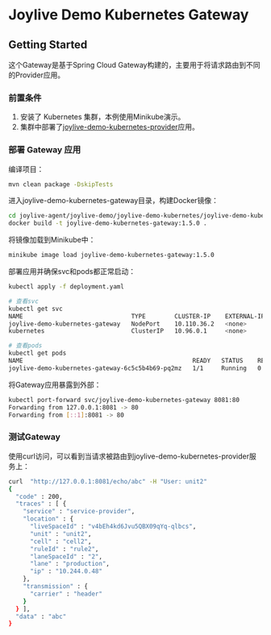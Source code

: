 # Joylive Demo Kubernetes Gateway

## Getting Started

这个Gateway是基于Spring Cloud Gateway构建的，主要用于将请求路由到不同的Provider应用。

### 前置条件

1. 安装了 Kubernetes 集群，本例使用Minikube演示。
2. 集群中部署了[joylive-demo-kubernetes-provider](../joylive-demo-kubernetes-provider/README.md)应用。

### 部署 Gateway 应用

编译项目：

```bash
mvn clean package -DskipTests
```

进入joylive-demo-kubernetes-gateway目录，构建Docker镜像：

```bash
cd joylive-agent/joylive-demo/joylive-demo-kubernetes/joylive-demo-kubernetes-gateway
docker build -t joylive-demo-kubernetes-gateway:1.5.0 .
```

将镜像加载到Minikube中：

```bash
minikube image load joylive-demo-kubernetes-gateway:1.5.0
```

部署应用并确保svc和pods都正常启动：

```bash
kubectl apply -f deployment.yaml

# 查看svc
kubectl get svc
NAME                              TYPE        CLUSTER-IP    EXTERNAL-IP   PORT(S)        AGE
joylive-demo-kubernetes-gateway   NodePort    10.110.36.2   <none>        80:31827/TCP   5m1s
kubernetes                        ClusterIP   10.96.0.1     <none>        443/TCP        13d

# 查看pods
kubectl get pods
NAME                                               READY   STATUS    RESTARTS   AGE
joylive-demo-kubernetes-gateway-6c5c5b4b69-pq2mz   1/1     Running   0          5m4s

```

将Gateway应用暴露到外部：

```bash
kubectl port-forward svc/joylive-demo-kubernetes-gateway 8081:80
Forwarding from 127.0.0.1:8081 -> 80
Forwarding from [::1]:8081 -> 80
```

### 测试Gateway

使用curl访问，可以看到当请求被路由到joylive-demo-kubernetes-provider服务上：

```bash
curl  "http://127.0.0.1:8081/echo/abc" -H "User: unit2"
{
  "code" : 200,
  "traces" : [ {
    "service" : "service-provider",
    "location" : {
      "liveSpaceId" : "v4bEh4kd6Jvu5QBX09qYq-qlbcs",
      "unit" : "unit2",
      "cell" : "cell2",
      "ruleId" : "rule2",
      "laneSpaceId" : "2",
      "lane" : "production",
      "ip" : "10.244.0.48"
    },
    "transmission" : {
      "carrier" : "header"
    }
  } ],
  "data" : "abc"
}
```

